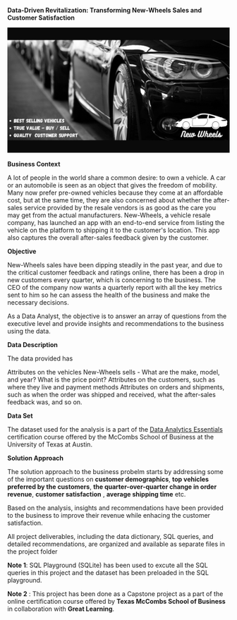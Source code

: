 **Data-Driven Revitalization: Transforming New-Wheels Sales and Customer Satisfaction**

![New Wheels](assets/New%20Wheels.png)


**Business Context**

A lot of people in the world share a common desire: to own a vehicle. A car or an automobile is seen as an object that gives the freedom of mobility. Many now prefer pre-owned vehicles because they come at an affordable cost, but at the same time, they are also concerned about whether the after-sales service provided by the resale vendors is as good as the care you may get from the actual manufacturers. New-Wheels, a vehicle resale company, has launched an app with an end-to-end service from listing the vehicle on the platform to shipping it to the customer's location. This app also captures the overall after-sales feedback given by the customer.


**Objective**

New-Wheels sales have been dipping steadily in the past year, and due to the critical customer feedback and ratings online, there has been a drop in new customers every quarter, which is concerning to the business. The CEO of the company now wants a quarterly report with all the key metrics sent to him so he can assess the health of the business and make the necessary decisions.

As a Data Analyst, the objective is to answer an array of questions from the executive level and provide insights and recommendations to the business using the data. 

 
**Data Description**

The data provided has

Attributes on the vehicles New-Wheels sells - What are the make, model, and year? What is the price point?
Attributes on the customers, such as where they live and payment methods
Attributes on orders and shipments, such as when the order was shipped and received, what the after-sales feedback was, and so on.

**Data Set**

The dataset used for the analysis is a part of the [Data Analytics Essentials](https://www.mygreatlearning.com/data-analytics-essentials-online-course) certification course offered by the McCombs School of Business at the University of Texas at Austin.

**Solution Approach**

The solution approach to the business probelm starts by addressing some of the important questions on **customer demographics**, **top vehicles preferred by the customers**, **the quarter-over-quarter change in order revenue**, **customer satisfaction** , **average shipping time** etc. 

Based on the analysis, insights and recommendations have been provided to the business to improve their revenue while enhacing the customer satisfaction.

All project deliverables, including the data dictionary, SQL queries, and detailed recommendations, are organized and available as separate files in the project folder


**Note 1**: SQL Playground (SQLite) has been used to excute all the SQL queries in this project and the dataset has been preloaded in the SQL playground.

**Note 2** : This project has been done as a Capstone project as a part of the online certification course offered by **Texas McCombs School of Business** in collaboration with **Great Learning**. 

